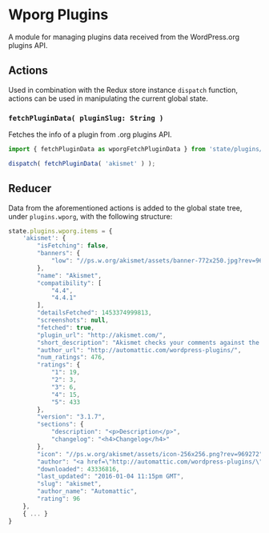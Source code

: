 Wporg Plugins
==========

A module for managing plugins data received from the WordPress.org plugins API.

## Actions

Used in combination with the Redux store instance `dispatch` function, actions can be used in manipulating the current global state.

### `fetchPluginData( pluginSlug: String )`

Fetches the info of a plugin from .org plugins API.

```js
import { fetchPluginData as wporgFetchPluginData } from 'state/plugins/wporg/actions';

dispatch( fetchPluginData( 'akismet' ) );
```

## Reducer
Data from the aforementioned actions is added to the global state tree, under `plugins.wporg`, with the following structure:

```js
state.plugins.wporg.items = {
	'akismet': {
		"isFetching": false,
		"banners": {
			"low": "//ps.w.org/akismet/assets/banner-772x250.jpg?rev=969272"
		},
		"name": "Akismet",
		"compatibility": [
			"4.4",
			"4.4.1"
		],
		"detailsFetched": 1453374999813,
		"screenshots": null,
		"fetched": true,
		"plugin_url": "http://akismet.com/",
		"short_description": "Akismet checks your comments against the Akismet Web service to see if they look like spam or not.",
		"author_url": "http://automattic.com/wordpress-plugins/",
		"num_ratings": 476,
		"ratings": {
			"1": 19,
			"2": 3,
			"3": 6,
			"4": 15,
			"5": 433
		},
		"version": "3.1.7",
		"sections": {
			"description": "<p>Description</p>",
			"changelog": "<h4>Changelog</h4>"
		},
		"icon": "//ps.w.org/akismet/assets/icon-256x256.png?rev=969272",
		"author": "<a href=\"http://automattic.com/wordpress-plugins/\">Automattic</a>",
		"downloaded": 43336816,
		"last_updated": "2016-01-04 11:15pm GMT",
		"slug": "akismet",
		"author_name": "Automattic",
		"rating": 96
	},
	{ ... }
}
```
